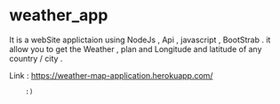# weather_app
It is a webSite applictaion using NodeJs , Api , javascript , BootStrab .
it allow you to get the Weather , plan and Longitude and latitude  of any country / city  .

Link :
        https://weather-map-application.herokuapp.com/ 
        
        :)
